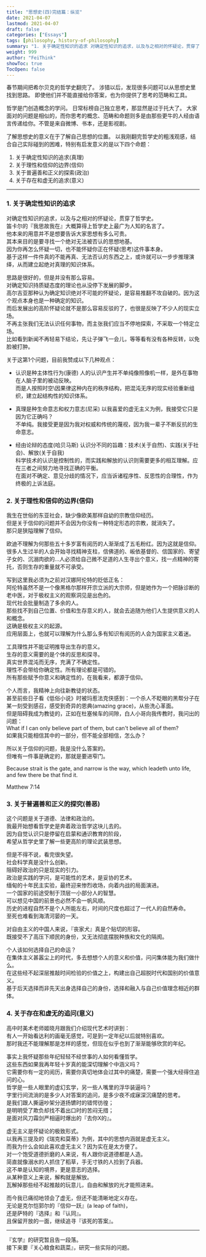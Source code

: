 ```yaml
---
title: "思想史(四)完结篇：纵览"
date: 2021-04-07
lastmod: 2021-04-07
draft: false
categories: ["Essays"]
tags: [philosophy, history-of-philosophy]
summary: "1. 关于确定性知识的追求 对确定性知识的追求，以及与之相对的怀疑论，贯穿了哲学史。 笛卡尔的『我思故我在』大概算得上哲学史上最广为人知的名言了。 他本来的用意并不是想要告诉大家思想有多么可贵。..."
weight: 999
author: "FeiThink"
showToc: true
TocOpen: false
---
```



春节期间把希尔贝克的哲学史翻完了。
涉猎以后，发现很多问题可以从思想史里找到思路。
即使他们并不能直接给你答案，也为你提供了思考的范畴和工具。

哲学是门创造概念的学问。
日常标榜自己独立思考，那显然是过于托大了。
大家面对的问题是相似的，而你思考的概念、范畴和命题则多是由那些更牛的人经由语言传递给你。不管是来自微博、书本，还是影视剧。

了解思想史的意义在于了解自己思想的位置。
以我刚翻完哲学史的粗浅观感，结合自己实际碰到的困难，特别有启发意义的是以下四个命题：

1. 关于确定性知识的追求(真理)
2. 关于理性和信仰的边界(信仰)
3. 关于普遍善和正义的探索(政治)
4. 关于存在和虚无的追求(意义)

---

### **1. 关于确定性知识的追求**

对确定性知识的追求，以及与之相对的怀疑论，贯穿了哲学史。  
笛卡尔的『我思故我在』大概算得上哲学史上最广为人知的名言了。  
他本来的用意并不是想要告诉大家思想有多么可贵。  
其本来目的是要寻找一个绝对无法被否认的思想地基。  
因为你再怎么怀疑一切，也不能怀疑你正在怀疑(思考)这件事本身。  
基于这样一件件真的不能再真、无法否认的东西之上，或许就可以一步步推理演绎，从而建立起绝对真理的知识体系。

思路是很好的，但是并没有那么容易。  
对确定知识持质疑态度的理论也从没停下发展的脚步。  
高尔吉亚那种认为确定知识绝对不可能的怀疑论，是容易推翻不攻自破的。因为这个观点本身也是一种确定的知识。  
而后发展出的高阶怀疑论就不是那么容易反驳的了，也很是反映了不少人的现实立场。  
不再主张我们无法认识任何事物，而主张我们应当不停地探索，不采取一个特定立场。  
比如看到新闻不再轻易下结论，先让子弹飞一会儿，等等看有没有各种反转，以免脸被打肿。

关于这第1个问题，目前我赞成以下几种观点：
- 认识是种主体性行为(康德)
人的认识产生并不单纯像照像机一样，是外在事物在人脑子里的被动反映。  
而是人按照时空\因果律这种内在的秩序结构，把混沌无序的现实经验重新组织，建立起结构性的知识体系。  

- 真理是种生命意志和权力意志(尼采)
以我喜爱的虚无主义为例，我接受它只是因为它正确吗？  
不单纯。我接受更是因为我对权威和传统的蔑视，因为我一辈子不断反抗的生命意志。  

- 经由论辩的态度(哈贝马斯)
认识分不同的旨趣：技术(关于自然)、实践(关于社会)、解放(关于自我)  
科学技术的认识是控制性的，而实践和解放的认识则需要更多的相互理解。应在三者之间努力地寻找正确的平衡。  
在面对不确定、意见分歧的情况下，应当诉诸程序性、反思性的合理性，作为终极的上诉法庭。

### **2. 关于理性和信仰的边界(信仰)**

我生在世俗的东亚社会，缺少像欧美那样自幼的宗教信仰经历。  
但是关于信仰的问题并不会因为你没有一种特定形态的宗教，就消失了。  
那只是狭隘理解了信仰。

欧迪不理解为何那些五十多岁富有阅历的人渐渐成了五毛粉红。因为这就是信仰。  
很多人生过半的人会开始寻找精神支柱，信佛道的、皈依基督的、信国家的、寄望子女的、沉溺肉欲的…人必须给自己微不足道的人生寻出个意义，找一点精神的寄托，否则生存的重量就不可承受。

写到这里我必须为之前对汉娜阿伦特的贬低正名：  
阿伦特虽然不是一个像黑格尔那样开宗立派的大宗师，但是她作为一个把脉诊断的老中医，对于极权主义的观察洞见是出色的。  
现代社会批量制造了多余的人。  
那些找不到自己位置、价值和生存意义的人，就会去追随为他们人生提供意义的人和概念。  
这确是极权主义的起源。  
应用层面上，也就可以理解为什么那么多有知识有阅历的人会为国家主义着迷。

工具理性并不能证明推导出生存的意义。  
生存的意义需要的是个体的反思和探寻。  
真实世界混沌而无序，充满了不确定性。  
理性不会带给你确定性。所有理论都是可错的。  
所有那些赋予你意义和确定性的，在我看来，都源于信仰。

个人而言，我精神上向往新教徒的状态。  
甚至前些日子看《低俗小说》时被玛惹法克侠感到：一个杀人不眨眼的黑帮分子在某一刻受到感召，感受到奇异的恩典(amazing grace)，从些洗心革面。  
但是阻碍我成为教徒的，正如在杜塞候车的间隙，白人小哥向我传教时，我问出的问题：  
What if I can only believe part of them, but can't believe all of them?  
如果我只能相信其中的一部分，但不能全部相信，怎么办？

所以关于信仰的问题，我是没什么答案的。  
但唯有一件事是确定的，那就是要进窄门。

Because strait is the gate, and narrow is the way, which leadeth unto life, and few there be that find it.

Matthew 7:14

### **3. 关于普遍善和正义的探究(善恶)**

这个问题是关于道德、法律和政治的。  
我最开始想看哲学史是奔着政治哲学这块儿去的。  
因为自觉认识只是停留在启蒙和通识教育的阶段，  
希望从哲学史里了解一些更高阶的理论武装思想。

但是不得不说，看完很失望。  
社会科学真是没什么创新。  
阻碍好政治的只是现实的引力。  
政治是实践的学问，是可能性的艺术，是妥协的艺术。  
缅甸的十年民主实验，最终迎来惨烈收场，向着内战的局面演进。  
一个国家的前途受制于顶层一小部分人的智慧。  
可以想见中国的前景也必然不会一帆风顺。  
历史的进程自然不是个人所能左右，时间的尺度也超过了一代人的自然寿命。  
至死也难看到海清河晏的一天。

对自由主义的中国人来说，『丧家犬』真是个贴切的形容。  
既接受不了高压下顺民的身份，又无法彻底摆脱种族和文化的隔阂。

个人该如何选择自己的命运？  
在集体主义甚嚣尘上的时代，多去想想个人的意义和价值，问问集体能为我们做什么。  
在这些经不起深层推敲时间检验的价值之上，构建出自己超脱时代和国别的价值意义。  
基于后天选择而非先天出身选择自己的身份，选择和融入与自己价值理念相近的群体。
### **4. 关于存在和虚无的追问(意义)**

高中时美术老师姬晓月跟我们介绍现代艺术时讲到：  
有人一开始看达利的画毫无感觉，可是到一定年纪以后就特别喜欢。  
那时我还不能理解那是怎样的感觉，但现在似乎也到了渐渐能够欣赏的年纪。

事实上我怀疑那些年纪轻轻不经世事的人如何看懂哲学。  
这些东西如果我再年轻十岁真的能深切理解个中涵义吗？  
它需要你有一定的阅历，需要你真切地体会过其中的痛楚，需要一个强大经得住追问的心。  
哲学是一些人眼里的虚幻玄学，另一些人嘴里的浮华装逼吗？  
字里行间流淌的是多少人对答案的追问，是多少夜不成寐深沉痛楚的思考。  
是我们跟人撕逼吵架分道扬镳时的错愕彷徨；  
是明明受了欺负却找不着出口时的苦闷无措；  
是面对风刀霜剑严相逼时爆出的『去你X的』。

虚无主义是怀疑论的极致形式。  
以我再三提及的《瑞克和莫蒂》为例，其中的思想内涵就是虚无主义。  
而我为什么会如此喜欢虚无主义？因为实在是太方便了。  
对一个饱受道德折磨的人来说，有人跟你说道德都是人造。  
简直就像溺水的人抓住了稻草，手无寸铁的人捡到了兵器。  
这不单是认知的境界，更是意志的选择。  
从某种意义上来说，解构就是解放。  
瓦解掉那些经不起推敲的玩意儿，自由和解放的光才能照进来。

而今我已痛彻地领会了虚无，但还不能清晰地定义存在。  
无论是克尔恺郭尔的『信仰一跃』(a leap of faith)，  
还是萨特的『选择』和『认同』。  
且保留开放的一面，继续追寻『该死的答案』。

---

『玄学』的研究暂且告一段落。  
接下来要『关心粮食和蔬菜』，研究一些实际的问题。
